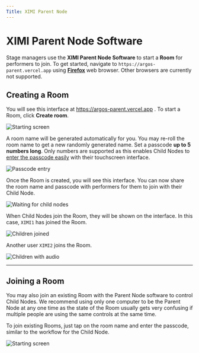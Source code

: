 ```yaml
---
Title: XIMI Parent Node
---
```


# XIMI Parent Node Software

Stage managers use the **XIMI Parent Node Software** to start a **Room** for performers to join. To get started, navigate to `https://argos-parent.vercel.app` using **[Firefox](https://www.mozilla.org/en-US/firefox/new/?redirect_source=firefox-com)** web browser. Other browsers are currently not supported.

## Creating a Room

You will see this interface at https://argos-parent.vercel.app . To start a Room, click **Create room**.

![Starting screen](/img/new-user-manual/parent/1-rooms.png)

A room name will be generated automatically for you. You may re-roll the room name to get a new randomly generated name. Set a passcode **up to 5 numbers long**. Only numbers are supported as this enables Child Nodes to [enter the passcode easily](/docs/user-manual/performers/usage#joining-a-room) with their touchscreen interface.

![Passcode entry](/img/new-user-manual/parent/4-setpassword.png)

Once the Room is created, you will see this interface. You can now share the room name and passcode with performers for them to join with their Child Node.

![Waiting for child nodes](/img/new-user-manual/parent/5-waiting.png)

When Child Nodes join the Room, they will be shown on the interface. In this case, `XIMI1` has joined the Room.

![Children joined](/img/new-user-manual/parent/6-childjoined.png)

Another user `XIMI2` joins the Room.

![Children with audio](/img/new-user-manual/parent/8-audiovideo.png)

---

## Joining a Room

You may also join an existing Room with the Parent Node software to control Child Nodes. We recommend using only one computer to be the Parent Node at any one time as the state of the Room usually gets very confusing if multiple people are using the same controls at the same time.

To join existing Rooms, just tap on the room name and enter the passcode, similar to the workflow for the Child Node.

![Starting screen](/img/new-user-manual/parent/1-rooms.png)

